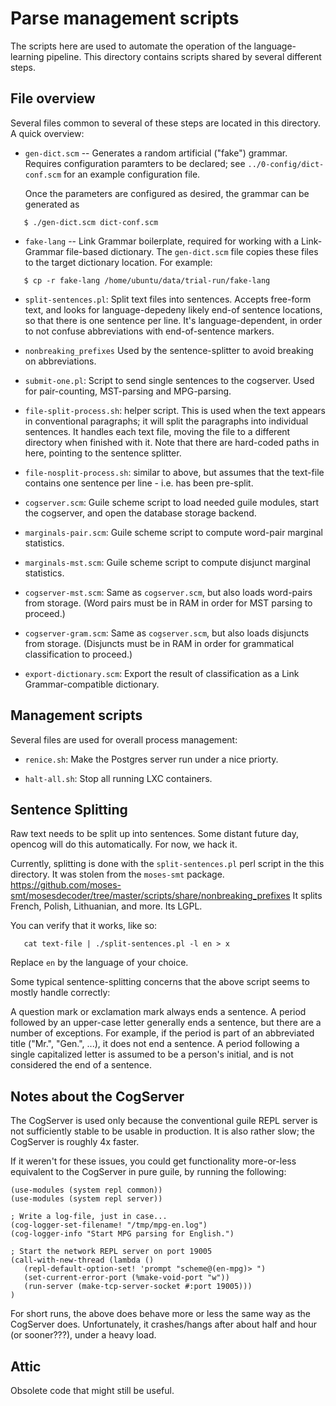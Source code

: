 
Parse management scripts
========================

The scripts here are used to automate the operation of the
language-learning pipeline. This directory contains scripts shared
by several different steps.

File overview
-------------
Several files common to several of these steps are located in this
directory.  A quick overview:

* `gen-dict.scm` -- Generates a random artificial ("fake") grammar.
  Requires configuration paramters to be declared; see
  `../0-config/dict-conf.scm` for an example configuration file.

   Once the parameters are configured as desired, the grammar can
   be generated as
```
   $ ./gen-dict.scm dict-conf.scm
```

* `fake-lang` -- Link Grammar boilerplate, required for working with
   a Link-Grammar file-based dictionary. The `gen-dict.scm` file copies
   these files to the target dictionary location. For example:
```
   $ cp -r fake-lang /home/ubuntu/data/trial-run/fake-lang
```

* `split-sentences.pl`: Split text files into sentences. Accepts
  free-form text, and looks for language-depedeny likely end-of
  sentence locations, so that there is one sentence per line.
  It's language-dependent, in order to not confuse abbreviations
  with end-of-sentence markers.

* `nonbreaking_prefixes` Used by the sentence-splitter to avoid
  breaking on abbreviations.

* `submit-one.pl`: Script to send single sentences to the cogserver.
  Used for pair-counting, MST-parsing and MPG-parsing.

* `file-split-process.sh`: helper script. This is used when the text
  appears in conventional paragraphs; it will split the paragraphs into
  individual sentences.  It handles each text file, moving the file to
  a different directory when finished with it.  Note that there are
  hard-coded paths in here, pointing to the sentence splitter.

* `file-nosplit-process.sh`: similar to above, but assumes that the
  text-file contains one sentence per line - i.e. has been pre-split.

* `cogserver.scm`: Guile scheme script to load needed guile modules,
  start the cogserver, and open the database storage backend.

* `marginals-pair.scm`: Guile scheme script to compute word-pair
  marginal statistics.

* `marginals-mst.scm`: Guile scheme script to compute disjunct
  marginal statistics.

* `cogserver-mst.scm`: Same as `cogserver.scm`, but also loads
  word-pairs from storage. (Word pairs must be in RAM in order for
  MST parsing to proceed.)

* `cogserver-gram.scm`: Same as `cogserver.scm`, but also loads
  disjuncts from storage. (Disjuncts must be in RAM in order for
  grammatical classification to proceed.)

* `export-dictionary.scm`: Export the result of classification as
  a Link Grammar-compatible dictionary.


Management scripts
------------------
Several files are used for overall process management:

* `renice.sh`: Make the Postgres server run under a nice priorty.

* `halt-all.sh`: Stop all running LXC containers.

Sentence Splitting
------------------
Raw text needs to be split up into sentences.  Some distant future day,
opencog will do this automatically. For now, we hack it.

Currently, splitting is done with the `split-sentences.pl` perl script
in the this directory.  It was stolen from the `moses-smt` package.
https://github.com/moses-smt/mosesdecoder/tree/master/scripts/share/nonbreaking_prefixes
It splits French, Polish, Lithuanian, and more.  Its LGPL.

You can verify that it works, like so:
```
   cat text-file | ./split-sentences.pl -l en > x
```
Replace `en` by the language of your choice.

Some typical sentence-splitting concerns that the above script seems
to mostly handle correctly:

A question mark or exclamation mark always ends a sentence.  A period
followed by an upper-case letter generally ends a sentence, but there
are a number of exceptions.  For example, if the period is part of an
abbreviated title ("Mr.", "Gen.", ...), it does not end a sentence.
A period following a single capitalized letter is assumed to be a
person's initial, and is not considered the end of a sentence.

Notes about the CogServer
-------------------------
The CogServer is used only because the conventional guile REPL server
is not sufficiently stable to be usable in production. It is also rather
slow; the CogServer is roughly 4x faster.

If it weren't for these issues, you could get functionality more-or-less
equivalent to the CogServer in pure guile, by running the following:
```
(use-modules (system repl common))
(use-modules (system repl server))

; Write a log-file, just in case...
(cog-logger-set-filename! "/tmp/mpg-en.log")
(cog-logger-info "Start MPG parsing for English.")

; Start the network REPL server on port 19005
(call-with-new-thread (lambda ()
   (repl-default-option-set! 'prompt "scheme@(en-mpg)> ")
   (set-current-error-port (%make-void-port "w"))
   (run-server (make-tcp-server-socket #:port 19005)))
)
```
For short runs, the above does behave more or less the same way as the
CogServer does. Unfortunately, it crashes/hangs after about half and
hour (or sooner???), under a heavy load.

Attic
-----
Obsolete code that might still be useful.
